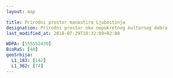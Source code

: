 ```yaml
---
layout: map

title: Prirodni prostor manastira Ljubostinja
designation: Prirodni prostor oko nepokretnog kulturnog dobra
last_modified_at: 2018-07-29T18:32:09+02:00

WDPA: [555552439]
BioRaS: [40]
geoSrbija:
  L1_183: [142]
  L1_362: [74]
---
```

